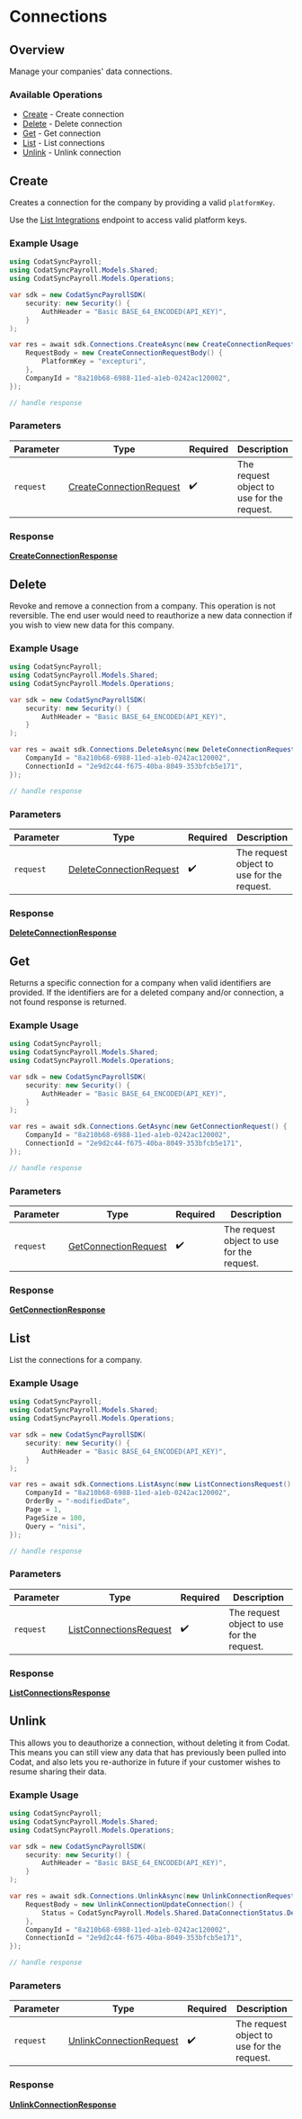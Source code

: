 # Connections

## Overview

Manage your companies' data connections.

### Available Operations

* [Create](#create) - Create connection
* [Delete](#delete) - Delete connection
* [Get](#get) - Get connection
* [List](#list) - List connections
* [Unlink](#unlink) - Unlink connection

## Create

﻿Creates a connection for the company by providing a valid `platformKey`. 

Use the [List Integrations](https://docs.codat.io/sync-for-payroll-api#/operations/list-integrations) endpoint to access valid platform keys. 

### Example Usage

```csharp
using CodatSyncPayroll;
using CodatSyncPayroll.Models.Shared;
using CodatSyncPayroll.Models.Operations;

var sdk = new CodatSyncPayrollSDK(
    security: new Security() {
        AuthHeader = "Basic BASE_64_ENCODED(API_KEY)",
    }
);

var res = await sdk.Connections.CreateAsync(new CreateConnectionRequest() {
    RequestBody = new CreateConnectionRequestBody() {
        PlatformKey = "excepturi",
    },
    CompanyId = "8a210b68-6988-11ed-a1eb-0242ac120002",
});

// handle response
```

### Parameters

| Parameter                                                                     | Type                                                                          | Required                                                                      | Description                                                                   |
| ----------------------------------------------------------------------------- | ----------------------------------------------------------------------------- | ----------------------------------------------------------------------------- | ----------------------------------------------------------------------------- |
| `request`                                                                     | [CreateConnectionRequest](../../models/operations/CreateConnectionRequest.md) | :heavy_check_mark:                                                            | The request object to use for the request.                                    |


### Response

**[CreateConnectionResponse](../../models/operations/CreateConnectionResponse.md)**


## Delete

﻿Revoke and remove a connection from a company.
This operation is not reversible. The end user would need to reauthorize a new data connection if you wish to view new data for this company.

### Example Usage

```csharp
using CodatSyncPayroll;
using CodatSyncPayroll.Models.Shared;
using CodatSyncPayroll.Models.Operations;

var sdk = new CodatSyncPayrollSDK(
    security: new Security() {
        AuthHeader = "Basic BASE_64_ENCODED(API_KEY)",
    }
);

var res = await sdk.Connections.DeleteAsync(new DeleteConnectionRequest() {
    CompanyId = "8a210b68-6988-11ed-a1eb-0242ac120002",
    ConnectionId = "2e9d2c44-f675-40ba-8049-353bfcb5e171",
});

// handle response
```

### Parameters

| Parameter                                                                     | Type                                                                          | Required                                                                      | Description                                                                   |
| ----------------------------------------------------------------------------- | ----------------------------------------------------------------------------- | ----------------------------------------------------------------------------- | ----------------------------------------------------------------------------- |
| `request`                                                                     | [DeleteConnectionRequest](../../models/operations/DeleteConnectionRequest.md) | :heavy_check_mark:                                                            | The request object to use for the request.                                    |


### Response

**[DeleteConnectionResponse](../../models/operations/DeleteConnectionResponse.md)**


## Get

﻿Returns a specific connection for a company when valid identifiers are provided. If the identifiers are for a deleted company and/or connection, a not found response is returned.

### Example Usage

```csharp
using CodatSyncPayroll;
using CodatSyncPayroll.Models.Shared;
using CodatSyncPayroll.Models.Operations;

var sdk = new CodatSyncPayrollSDK(
    security: new Security() {
        AuthHeader = "Basic BASE_64_ENCODED(API_KEY)",
    }
);

var res = await sdk.Connections.GetAsync(new GetConnectionRequest() {
    CompanyId = "8a210b68-6988-11ed-a1eb-0242ac120002",
    ConnectionId = "2e9d2c44-f675-40ba-8049-353bfcb5e171",
});

// handle response
```

### Parameters

| Parameter                                                               | Type                                                                    | Required                                                                | Description                                                             |
| ----------------------------------------------------------------------- | ----------------------------------------------------------------------- | ----------------------------------------------------------------------- | ----------------------------------------------------------------------- |
| `request`                                                               | [GetConnectionRequest](../../models/operations/GetConnectionRequest.md) | :heavy_check_mark:                                                      | The request object to use for the request.                              |


### Response

**[GetConnectionResponse](../../models/operations/GetConnectionResponse.md)**


## List

﻿List the connections for a company.

### Example Usage

```csharp
using CodatSyncPayroll;
using CodatSyncPayroll.Models.Shared;
using CodatSyncPayroll.Models.Operations;

var sdk = new CodatSyncPayrollSDK(
    security: new Security() {
        AuthHeader = "Basic BASE_64_ENCODED(API_KEY)",
    }
);

var res = await sdk.Connections.ListAsync(new ListConnectionsRequest() {
    CompanyId = "8a210b68-6988-11ed-a1eb-0242ac120002",
    OrderBy = "-modifiedDate",
    Page = 1,
    PageSize = 100,
    Query = "nisi",
});

// handle response
```

### Parameters

| Parameter                                                                   | Type                                                                        | Required                                                                    | Description                                                                 |
| --------------------------------------------------------------------------- | --------------------------------------------------------------------------- | --------------------------------------------------------------------------- | --------------------------------------------------------------------------- |
| `request`                                                                   | [ListConnectionsRequest](../../models/operations/ListConnectionsRequest.md) | :heavy_check_mark:                                                          | The request object to use for the request.                                  |


### Response

**[ListConnectionsResponse](../../models/operations/ListConnectionsResponse.md)**


## Unlink

﻿This allows you to deauthorize a connection, without deleting it from Codat. This means you can still view any data that has previously been pulled into Codat, and also lets you re-authorize in future if your customer wishes to resume sharing their data.

### Example Usage

```csharp
using CodatSyncPayroll;
using CodatSyncPayroll.Models.Shared;
using CodatSyncPayroll.Models.Operations;

var sdk = new CodatSyncPayrollSDK(
    security: new Security() {
        AuthHeader = "Basic BASE_64_ENCODED(API_KEY)",
    }
);

var res = await sdk.Connections.UnlinkAsync(new UnlinkConnectionRequest() {
    RequestBody = new UnlinkConnectionUpdateConnection() {
        Status = CodatSyncPayroll.Models.Shared.DataConnectionStatus.Deauthorized,
    },
    CompanyId = "8a210b68-6988-11ed-a1eb-0242ac120002",
    ConnectionId = "2e9d2c44-f675-40ba-8049-353bfcb5e171",
});

// handle response
```

### Parameters

| Parameter                                                                     | Type                                                                          | Required                                                                      | Description                                                                   |
| ----------------------------------------------------------------------------- | ----------------------------------------------------------------------------- | ----------------------------------------------------------------------------- | ----------------------------------------------------------------------------- |
| `request`                                                                     | [UnlinkConnectionRequest](../../models/operations/UnlinkConnectionRequest.md) | :heavy_check_mark:                                                            | The request object to use for the request.                                    |


### Response

**[UnlinkConnectionResponse](../../models/operations/UnlinkConnectionResponse.md)**

